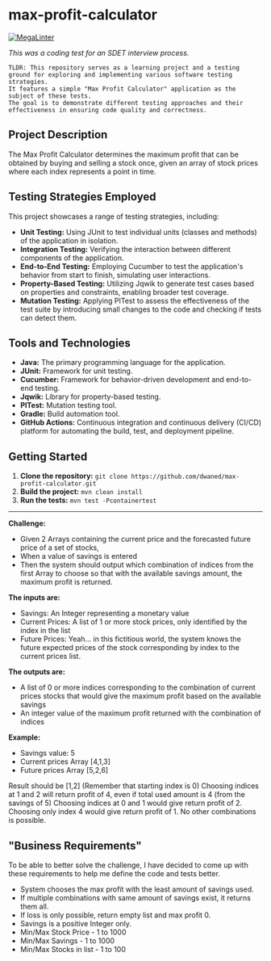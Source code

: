 # max-profit-calculator
[![MegaLinter](https://github.com/dwaned/max-profit-calculator/actions/workflows/mega-linter.yml/badge.svg)](https://github.com/dwaned/max-profit-calculator/actions/workflows/mega-linter.yml)

_This was a coding test for an SDET interview process._

```
TLDR: This repository serves as a learning project and a testing ground for exploring and implementing various software testing strategies.
It features a simple "Max Profit Calculator" application as the subject of these tests.
The goal is to demonstrate different testing approaches and their effectiveness in ensuring code quality and correctness.
```

## Project Description

The Max Profit Calculator determines the maximum profit that can be obtained by buying and selling a stock once, given an array of stock prices where each index represents a point in time.

## Testing Strategies Employed

This project showcases a range of testing strategies, including:

* **Unit Testing:** Using JUnit to test individual units (classes and methods) of the application in isolation.
* **Integration Testing:**  Verifying the interaction between different components of the application.
* **End-to-End Testing:** Employing Cucumber to test the application's behavior from start to finish, simulating user interactions.
* **Property-Based Testing:** Utilizing Jqwik to generate test cases based on properties and constraints, enabling broader test coverage.
* **Mutation Testing:** Applying PITest to assess the effectiveness of the test suite by introducing small changes to the code and checking if tests can detect them.

## Tools and Technologies

* **Java:** The primary programming language for the application.
* **JUnit:**  Framework for unit testing.
* **Cucumber:** Framework for behavior-driven development and end-to-end testing.
* **Jqwik:**  Library for property-based testing.
* **PITest:**  Mutation testing tool.
* **Gradle:** Build automation tool.
* **GitHub Actions:**  Continuous integration and continuous delivery (CI/CD) platform for automating the build, test, and deployment pipeline.

## Getting Started

1. **Clone the repository:** `git clone https://github.com/dwaned/max-profit-calculator.git`
2. **Build the project:**  `mvn clean install`
3. **Run the tests:** `mvn test -Pcontainertest`

-----

**Challenge:**
- Given 2 Arrays containing the current price and the forecasted future price of a set of stocks,
- When a value of savings is entered
- Then the system should output which combination of indices from the first Array to choose so that with the available savings amount, the maximum profit is returned.

**The inputs are:**
- Savings: An Integer representing a monetary value
- Current Prices: A list of 1 or more stock prices, only identified by the index in the list
- Future Prices: Yeah... in this fictitious world, the system knows the future expected prices of the stock
    corresponding by index to the current prices list.

**The outputs are:**
- A list of 0 or more indices corresponding to the combination of current prices stocks that would give the
    maximum profit based on the available savings
- An integer value of the maximum profit returned with the combination of indices

**Example:**

- Savings value: 5
- Current prices Array [4,1,3]
- Future prices Array [5,2,6]

Result should be [1,2] (Remember that starting index is 0)
Choosing indices at 1 and 2 will return profit of 4, even if total used amount is 4 (from the savings of 5)
Choosing indices at 0 and 1 would give return profit of 2.
Choosing only index 4 would give return profit of 1.
No other combinations is possible.


## **"Business Requirements"**


To be able to better solve the challenge, I have decided to come up with these requirements to help me define the
code and tests better.

- System chooses the max profit with the least amount of savings used.
- If multiple combinations with same amount of savings exist, it returns them all.
- If loss is only possible, return empty list and max profit 0.
- Savings is a positive Integer only.
- Min/Max Stock Price - 1 to 1000
- Min/Max Savings - 1 to 1000
- Min/Max Stocks in list - 1 to 100

